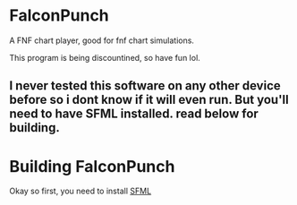# FalconPunch

A FNF chart player, good for fnf chart simulations.

This program is being discountined, so have fun lol.

I never tested this software on any other device before so i dont know if it will even run. But you'll need to have SFML installed. read below for building.
--------------------------------------------------------------------------------------------------------------------------------------------------------------------


# Building FalconPunch

Okay so first, you need to install [SFML](https://www.sfml-dev.org/index.php)
